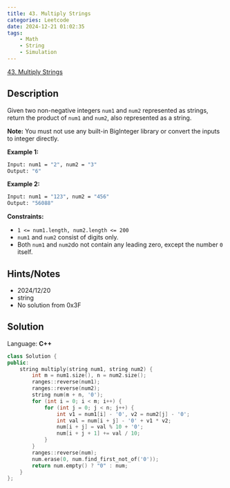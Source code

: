 ```yaml
---
title: 43. Multiply Strings
categories: Leetcode
date: 2024-12-21 01:02:35
tags:
    - Math
    - String
    - Simulation
---
```


[43. Multiply Strings](https://leetcode.com/problems/multiply-strings/description/?envType=problem-list-v2&envId=plakya4j)

## Description

Given two non-negative integers `num1` and `num2` represented as strings, return the product of `num1` and `num2`, also represented as a string.

**Note:** You must not use any built-in BigInteger library or convert the inputs to integer directly.

**Example 1:**

```bash
Input: num1 = "2", num2 = "3"
Output: "6"
```

**Example 2:**

```bash
Input: num1 = "123", num2 = "456"
Output: "56088"
```

**Constraints:**

- `1 <= num1.length, num2.length <= 200`
- `num1` and `num2` consist of digits only.
- Both `num1` and `num2`do not contain any leading zero, except the number `0` itself.

## Hints/Notes

- 2024/12/20
- string
- No solution from 0x3F

## Solution

Language: **C++**

```C++
class Solution {
public:
    string multiply(string num1, string num2) {
        int m = num1.size(), n = num2.size();
        ranges::reverse(num1);
        ranges::reverse(num2);
        string num(m + n, '0');
        for (int i = 0; i < m; i++) {
            for (int j = 0; j < n; j++) {
                int v1 = num1[i] - '0', v2 = num2[j] - '0';
                int val = num[i + j] - '0' + v1 * v2;
                num[i + j] = val % 10 + '0';
                num[i + j + 1] += val / 10;
            }
        }
        ranges::reverse(num);
        num.erase(0, num.find_first_not_of('0'));
        return num.empty() ? "0" : num;
    }
};
```
